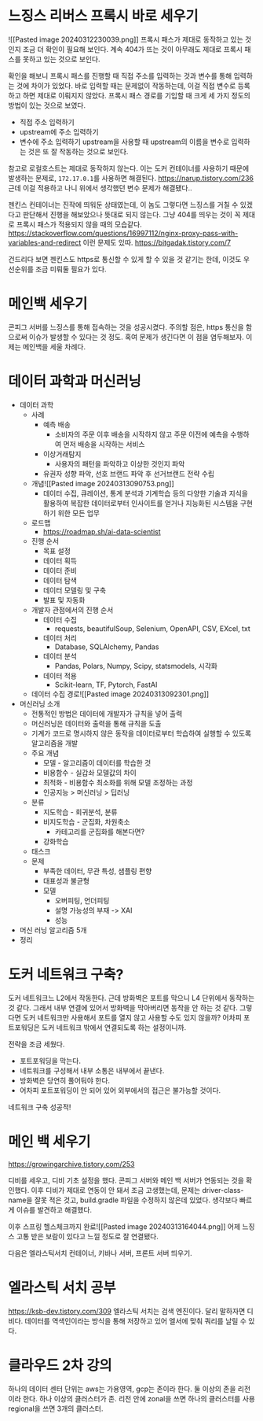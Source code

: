 # 느징스 리버스 프록시 바로 세우기
![[Pasted image 20240312230039.png]]
프록시 패스가 제대로 동작하고 있는 것인지 조금 더 확인이 필요해 보인다.
계속 404가 뜨는 것이 아무래도 제대로 프록시 패스를 못하고 있는 것으로 보인다.

확인을 해보니 프록시 패스를 진행할 때 직접 주소를 입력하는 것과 변수를 통해 입력하는 것에 차이가 있었다.
바로 입력할 때는 문제없이 작동하는데, 이걸 직접 변수로 등록하고 하면 제대로 이뤄지지 않았다.
프록시 패스 경로를 기입할 때 크게 세 가지 정도의 방법이 있는 것으로 보였다.
- 직접 주소 입력하기
- upstream에 주소 입력하기
- 변수에 주소 입력하기
upstream을 사용할 때 upstream의 이름을 변수로 입력하는 것은 또 잘 작동하는 것으로 보인다.

참고로 로컬호스트는 제대로 동작하지 않는다.
이는 도커 컨테이너를 사용하기 때문에 발생하는 문제로, `172.17.0.1`를 사용하면 해결된다.
https://narup.tistory.com/236
근데 이걸 적용하고 나니 위에서 생각했던 변수 문제가 해결됐다..

젠킨스 컨테이너는 진작에 띄워둔 상태였는데, 이 놈도 그렇다면 느징스를 거칠 수 있겠다고 판단해서 진행을 해보았으나 뜻대로 되지 않는다.
그냥 404를 띄우는 것이 꼭 제대로 프록시 패스가 적용되지 않을 때의 모습같다.
https://stackoverflow.com/questions/16997112/nginx-proxy-pass-with-variables-and-redirect
이런 문제도 있따.
https://bitgadak.tistory.com/7

건드리다 보면 젠킨스도 https로 통신할 수 있게 할 수 있을 것 같기는 한데, 이것도 우선순위를 조금 미뤄둘 필요가 있다.

# 메인백 세우기
콘피그 서버를 느징스를 통해 접속하는 것을 성공시켰다.
주의할 점은, https 통신을 함으로써 이슈가 발생할 수 있다는 것 정도.
혹여 문제가 생긴다면 이 점을 염두해보자.
이제는 메인백을 세울 차례다.
# 데이터 과학과 머신러닝
- 데이터 과학
	- 사례
		- 예측 배송
			- 소비자의 주문 이후 배송을 시작하지 않고 주문 이전에 예측을 수행하여 먼저 배송을 시작하는 서비스
		- 이상거래탐지
			- 사용자의 패턴을 파악하고 이상한 것인지 파악
		- 유권자 성향 파악, 선호 브랜드 파악 후 선거브랜드 전략 수립
	- 개념![[Pasted image 20240313090753.png]]
		- 데이터 수집, 큐레이션, 통계 분석과 기계학습 등의 다양한 기술과 지식을 활용하여 복잡한 데이터로부터 인사이트를 얻거나 지능화된 시스템을 구현하기 위한 모든 업무
	- 로드맵
		- https://roadmap.sh/ai-data-scientist
	- 진행 순서
		- 목표 설정
		- 데이터 획득
		- 데이터 준비
		- 데이터 탐색
		- 데이터 모델링 및 구축
		- 발표 및 자동화
	- 개발자 관점에서의 진행 순서
		- 데이터 수집
			- requests, beautifulSoup, Selenium, OpenAPI, CSV, EXcel, txt
		- 데이터 처리
			- Database, SQLAlchemy, Pandas
		- 데이터 분석
			- Pandas, Polars, Numpy, Scipy, statsmodels, 시각화
		- 데이터 적용
			- Scikit-learn, TF, Pytorch, FastAI
	- 데이터 수집 경로![[Pasted image 20240313092301.png]]
- 머신러닝 소개
	- 전통적인 방법은 데이터에 개발자가 규칙을 넣어 출력
	- 머신러닝은 데이터와 출력을 통해 규칙을 도출
	- 기계가 코드로 명시하지 않은 동작을 데이터로부터 학습하여 실행할 수 있도록 알고리즘을 개발
	- 주요 개념
		- 모델 - 알고리즘이 데이터를 학습한 것
		- 비용함수 - 실갑솨 모델값의 차이
		- 최적화 - 비용함수 최소화를 위해 모델 조정하는 과정
		-  인공지능 > 머신러닝 > 딥러닝
	- 분류
		- 지도학습 - 회귀분석, 분류
		- 비지도학습 - 군집화, 차원축소
			- 카테고리를 군집화를 해본다면?
		- 강화학습
	- 태스크
	- 문제
		- 부족한 데이터, 무관 특성, 샘플링 편향
		- 대표성과 불균형
		- 모델
			- 오버피팅, 언더피팅
			- 설명 가능성의 부재 -> XAI
			- 성능
- 머신 러닝 알고리즘 5개
- 정리


# 도커 네트워크 구축?
도커 네트워크느 L2에서 작동한다. 근데 방화벽은 포트를 막으니 L4 단위에서 동작하는 것 같다. 그래서 내부 연결에 있어서 방화벽을 막아버리면 동작을 안 하는 것 같다.
그렇다면 도커 네트워크만 사용해서 포트를 열지 않고 사용할 수도 있지 않을까?
어차피 포트포워딩은 도커 네트워크 밖에서 연결되도록 하는 설정이니까.

전략을 조금 세웠다.
- 포트포워딩을 막는다.
- 네트워크를 구성해서 내부 소통은 내부에서 끝낸다.
- 방화벽은 당연히 풀어둬야 한다.
- 어차피 포트포워딩이 안 되어 있어 외부에서의 접근은 불가능할 것이다.

네트워크 구축 성공적!
# 메인 백 세우기

https://growingarchive.tistory.com/253

디비를 세우고, 디비 기초 설정을 했다.
콘피그 서버와 메인 백 서버가 연동되는 것을 확인했다.
이후 디비가 제대로 연동이 안 돼서 조금 고생했는데, 
문제는 driver-class-name을 잘못 적은 것고, build.gradle 파일을 수정하지 않은데 있었다. 
생각보다 빠르게 이슈를 발견하고 해결했다.

이후 스프링 헬스체크까지 완료![[Pasted image 20240313164044.png]]
어제 느징스 고통 받은 보람이 있다고 느낄 정도로 잘 연결됐다.

다음은 엘라스틱서치 컨테이너, 키바나 서버, 프론트 서버 띄우기.
# 엘라스틱 서치 공부
https://ksb-dev.tistory.com/309
엘라스틱 서치는 검색 엔진이다. 달리 말하자면 디비다. 데이터를 역색인이라는 방식을 통해 저장하고 있어 엘서에 맞춰 쿼리를 날릴 수 있다.

# 클라우드 2차 강의

하나의 데이터 센터 단위는 aws는 가용영역, gcp는 존이라 한다.
둘 이상의 존을 리전이라 한다. 
하나 이상의 클러스터가 존. 
리전 안에 zonal을 쓰면 하나의 클러스터를 사용
regional을 쓰면 3개의 클러스터.